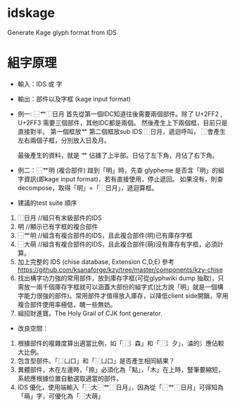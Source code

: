 # idskage
Generate Kage glyph format from IDS

# 組字原理
* 輸入：IDS 或 字
* 輸出：部件以及字框 (kage input format)

* 例一: ⿱艹⿰日月
    首先從第一個IDC知道往後需要兩個部件。除了 U+2FF2 , U+2FF3 需要三個部件，其他IDC都是兩個。
    然後產生上下兩個框，目前只是直接對半。
    第一個框放艹
    第二個框放sub IDS ⿰日月，遞迴呼叫，
      ⿰會產生左右兩個子框，分別放入日及月。
      
  最後產生的資料，就是 艹 佔據了上半部。日佔了左下角，月佔了右下角。
  

* 例二：⿱艹明 (複合部件)
  踫到「明」時，先查 glypheme 是否含「明」的組字資訊(即kage input format)，若有直接使用，停止遞回。
  如果沒有，則查 decompose，取得「明」=「⿰日月」，遞迴算框。
  
* 建議的test suite 順序
 1. ⿰日月  //組只有末級部件的IDS
 2. 明      //顯示已有字框的複合部件
 3. ⿱艹明  //組含有複合部件的IDS，且此複合部件(明)已有庫存字框
 4. ⿱大萌  //組含有複合部件的IDS，且此複合部件(萌)沒有庫存有字框，必須計算。
 5. 加上完整的 IDS (chise database, Extension C,D,E) 參考 https://github.com/ksanaforge/kzy/tree/master/components/kzy-chise
 6. 找出構字功力強的常用部件，放到庫存字框(可從glyphwiki dump 抽取)，只需放一兩千個庫存字框就可以涵蓋大部份的組字式(比方說「明」就是一個構字能力很強的部件)。常用部件才值得放入庫存，以降低client side開銷，罕用複合部件使用率極低，醜一些無妨。
 7. 組招財進寶。The Holy Grail of CJK font generator.
 
* 改良空間：
 1. 根據部件的複雜度算出適當比例，如「⿰氵森」和「⿰氵夕」，潹的氵應佔較大比例。
 2. 包含型部件。「⿴凵口」和「⿶凵口」是否產生相同結果？
 3. 異體部件，木在左邊時，「捺」必須化為「點」，「木」在上時，豎筆要縮短，系統應根據位置自動選取適當的部件。
 4. IDS 優化，使用端輸入「⿱大⿱艹⿰日月」，因為從「⿱艹⿰日月」可得知為「萌」字，可優化為「⿱大萌」
